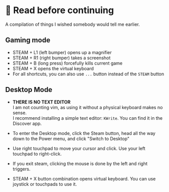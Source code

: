 # 🧙 Read before continuing
A compilation of things I wished somebody would tell me earlier.

## Gaming mode
- STEAM + L1 (left bumper) opens up a magnifier
- STEAM + R1 (right bumper) takes a screenshot
- STEAM + B (long press) forcefully kills current game
- STEAM + X opens the virtual keyboard
- For all shortcuts, you can also use `...` button instead of the `STEAM` button

## Desktop Mode
- **THERE IS NO TEXT EDITOR**  
I am not counting vim, as using it without a physical keyboard makes no sense.  
I recommend installing a simple text editor: `KWrite`. You can find it in the Discover app.

- To enter the Desktop mode, click the Steam button, head all the way down to the Power menu, and click "Switch to Desktop"
- Use right touchpad to move your cursor and click. Use your left touchpad to right-click.
- If you exit steam, clicking the mouse is done by the left and right triggers.
- STEAM + X button combination opens virtual keyboard. You can use joystick or touchpads to use it.